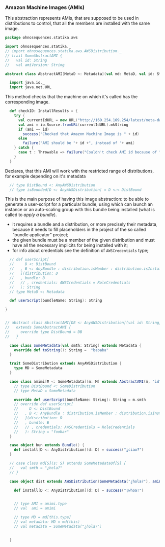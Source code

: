 ### Amazon Machine Images (AMIs)

This abstraction represents AMIs, that are supposed to be used in distributions
to control, that all the members are installed with the same image.


```scala
package ohnosequences.statika.aws

import ohnosequences.statika._
// import ohnosequences.statika.aws.AWSDistribution._
// trait SomeAbstractAMI {
//   val id: String 
//   val amiVersion: String

abstract class AbstractAMI[MetaD <: Metadata](val md: MetaD, val id: String, val amiVersion: String) {

  import java.io._
  import java.net.URL
```

This method checks that the machine on which it's called has the corresponding image.

```scala
  def checkID: InstallResults = {
    try {
      val currentIdURL = new URL("http://169.254.169.254/latest/meta-data/ami-id")
      val ami = io.Source.fromURL(currentIdURL).mkString
      if (ami == id)
        success("Checked that Amazon Machine Image is " + id)
      else
        failure("AMI should be "+ id +", instead of "+ ami)
    } catch {
      case t : Throwable => failure("Couldn't check AMI id because of "+t.toString)
    }
  }
```

Declares, that this AMI will work with the restricted range of distributions,
for example depending on it's metadata

```scala
  // type DistBound <: AnyAWSDistribution
  // type isBounded[D <: AnyAWSDistribution] = D <:< DistBound
```

This is the main purpose of having this image abstraction: to be able to generate a 
user-script for a particular bundle, using which can launch an instance or an 
auto-scaling group with this bundle being installed (what is called to _apply a bundle_).
- it requires a bundle and a distribution, or more precisely their metadata, because it 
  needs to fill placeholders in the project of the so called "bundle applicator" project;
- the given bundle must be a member of the given distribution and must have all the 
  necessary implicits for being installed with it;
- for info about credentials see the definition of `AWSCredentials` type;

```scala
  // def userScript[
  //     D <: DistBound
  //   , B <: AnyBundle : distribution.isMember : distribution.isInstallable
  //   ](distribution: D
  //   , bundle: B
  //   // , credentials: AWSCredentials = RoleCredentials
  //   ): String
  // type MetaD <: Metadata

  def userScript(bundleName: String): String

}


// abstract class AbstractAMI[DB <: AnyAWSDistribution](val id: String, val amiVersion: String) 
//   extends SomeAbstractAMI {
//     override type DistBound = DB
//   }

  case class SomeMetadata(val smth: String) extends Metadata {
    override def toString(): String =  "bababa" 
  }

  trait SomeDistribution extends AnyAWSDistribution {
    type MD = SomeMetadata
  }

  case class amimi[M <: SomeMetadata](m: M) extends AbstractAMI(m, "id", "version") {
    // type DistBound <: SomeDistribution
    // type MetaD = SomeMetadata

    override def userScript(bundleName: String): String = m.smth
    // override def userScript[
    //     D <: DistBound
    //   , B <: AnyBundle : distribution.isMember : distribution.isInstallable
    //   ](distribution: D
    //   , bundle: B
    //   // , credentials: AWSCredentials = RoleCredentials
    //   ): String = "foobar"
  }

  case object bun extends Bundle() {
    def install[D <: AnyDistribution](d: D) = success("⸘ciao‽") 
  }

  // case class md[S](s: S) extends SomeMetadataOf[S] {
  //   val smth = "¿hola?"
  // }

  case object dist extends AWSDistribution(SomeMetadata("¿hola?"), amimi(SomeMetadata("¿hola?")), bun :+: ∅, ∅) { // with SomeDistribution {

    def install[D <: AnyDistribution](d: D) = success("¡whoa!") 

    
    // type AMI = amimi.type
    // val  ami = amimi

    // type MD = md[this.type] 
    // val metadata: MD = md(this)
    // val metadata = SomeMetadata("¿hola?")
      
    
  }

```
